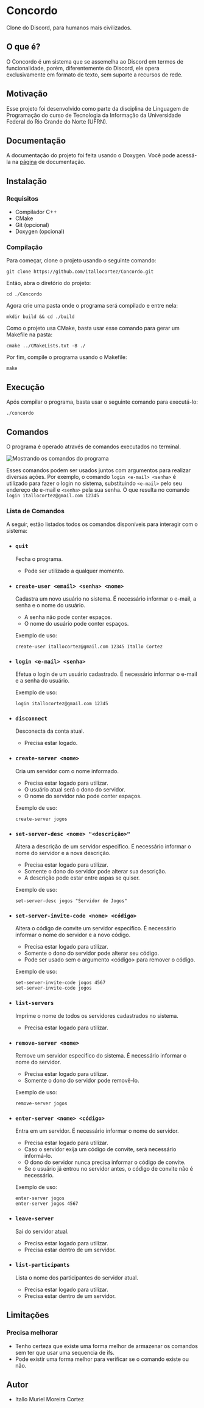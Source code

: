 # Concordo
 Clone do Discord, para humanos mais civilizados.

## O que é?
 O Concordo é um sistema que se assemelha ao Discord em termos de funcionalidade, porém, diferentemente do Discord, ele opera exclusivamente em 
 formato de texto, sem suporte a recursos de rede.

## Motivação
 Esse projeto foi desenvolvido como parte da disciplina de Linguagem de Programação do curso de Tecnologia da Informação da Universidade Federal do Rio Grande do
 Norte (UFRN).

## Documentação
 A documentação do projeto foi feita usando o Doxygen. Você pode acessá-la na [página](https://itallocortez.github.io/Concordo) de documentação.

## Instalação

### Requisitos
- Compilador C++
- CMake
- Git (opcional)
- Doxygen (opcional)

### Compilação
Para começar, clone o projeto usando o seguinte comando:
``` 
git clone https://github.com/itallocortez/Concordo.git
```

Então, abra o diretório do projeto:
```
cd ./Concordo
```

Agora crie uma pasta onde o programa será compilado e entre nela:
```
mkdir build && cd ./build
```

Como o projeto usa CMake, basta usar esse comando para gerar um Makefile na pasta:
```
cmake ../CMakeLists.txt -B ./
```

Por fim, compile o programa usando o Makefile:
```
make
```

## Execução
Após compilar o programa, basta usar o seguinte comando para executá-lo:
```
./concordo
```

## Comandos
O programa é operado através de comandos executados no terminal.

![Mostrando os comandos do programa](./assets/usando_comandos.gif)

Esses comandos podem ser usados juntos com argumentos para realizar diversas ações. 
Por exemplo, o comando `login <e-mail> <senha>` é utilizado para fazer o login no sistema, substituindo `<e-mail>` pelo seu endereço de e-mail e `<senha>` pela sua senha.
O que resulta no comando `login itallocortez@gmail.com 12345`

### Lista de Comandos
A seguir, estão listados todos os comandos disponíveis para interagir com o sistema:

- ### `quit`
  Fecha o programa.
  - Pode ser utilizado a qualquer momento.
  
- ### `create-user <email> <senha> <nome>`
  Cadastra um novo usuário no sistema. É necessário informar o e-mail, a senha e o nome do usuário.
  - A senha não pode conter espaços.
  - O nome do usuário pode conter espaços.

  Exemplo de uso:
  ```
  create-user itallocortez@gmail.com 12345 Itallo Cortez
  ```
  
- ### `login <e-mail> <senha>`
  Efetua o login de um usuário cadastrado. É necessário informar o e-mail e a senha do usuário.

  Exemplo de uso:
  ```
  login itallocortez@gmail.com 12345
  ```
  
- ### `disconnect`
  Desconecta da conta atual.
  - Precisa estar logado.

- ### `create-server <nome>`
  Cria um servidor com o nome informado.
  - Precisa estar logado para utilizar.
  - O usuário atual será o dono do servidor.
  - O nome do servidor não pode conter espaços.

  Exemplo de uso:
  ```
  create-server jogos
  ```
  
- ### `set-server-desc <nome> "<descrição>"`
  Altera a descrição de um servidor especifico. É necessário informar o nome do servidor e a nova descrição.
  - Precisa estar logado para utilizar.
  - Somente o dono do servidor pode alterar sua descrição.
  - A descrição pode estar entre aspas se quiser.

  Exemplo de uso:
  ```
  set-server-desc jogos "Servidor de Jogos"
  ```
  
- ### `set-server-invite-code <nome> <código>`
  Altera o código de convite um servidor especifico. É necessário informar o nome do servidor e a novo código.
  - Precisa estar logado para utilizar.
  - Somente o dono do servidor pode alterar seu código.
  - Pode ser usado sem o argumento <código> para remover o código.

  Exemplo de uso:
  ```
  set-server-invite-code jogos 4567
  set-server-invite-code jogos
  ```
  
- ### `list-servers`
  Imprime o nome de todos os servidores cadastrados no sistema.
  - Precisa estar logado para utilizar.

- ### `remove-server <nome>`
  Remove um servidor especifico do sistema. É necessário informar o nome do servidor.
  - Precisa estar logado para utilizar.
  - Somente o dono do servidor pode removê-lo.

  Exemplo de uso:
  ```
  remove-server jogos
  ```
  
- ### `enter-server <nome> <código>`
  Entra em um servidor. É necessário informar o nome do servidor.
  - Precisa estar logado para utilizar.
  - Caso o servidor exija um código de convite, será necessário informá-lo.
  - O dono do servidor nunca precisa informar o código de convite.
  - Se o usuário já entrou no servidor antes, o código de convite não é necessário.

  Exemplo de uso:
  ```
  enter-server jogos
  enter-server jogos 4567
  ```
  
- ### `leave-server`
  Sai do servidor atual.
  - Precisa estar logado para utilizar.
  - Precisa estar dentro de um servidor.

- ### `list-participants`
  Lista o nome dos participantes do servidor atual.
  - Precisa estar logado para utilizar.
  - Precisa estar dentro de um servidor.
  
## Limitações
### Precisa melhorar
 - Tenho certeza que existe uma forma melhor de armazenar os comandos sem ter que usar uma sequencia de ifs.
 - Pode existir uma forma melhor para verificar se o comando existe ou não.

## Autor
- Itallo Muriel Moreira Cortez